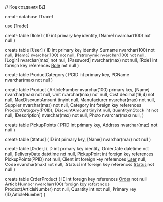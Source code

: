 // Код создания БД

create database [Trade]

use [Trade]

create table [Role]
(
	ID int primary key identity,
	[Name] nvarchar(100) not null
)

create table [User]
(
	ID int primary key identity,
	Surname nvarchar(100) not null,
	[Name] nvarchar(100) not null,
	Patronymic nvarchar(100) not null,
	[Login] nvarchar(max) not null,
	[Password] nvarchar(max) not null,
	[Role] int foreign key references [Role](ID) not null
)

create table ProductCategory
(
	PCID int primary key,
	PCName nvarchar(max) not null
)

create table Product
(
	ArticleNumber nvarchar(100) primary key,
	[Name] nvarchar(max) not null,
	Unit nvarchar(max) not null,
	Cost decimal(19,4) not null,
	MaxDiscountAmount tinyint null,
	Manufacturer nvarchar(max) not null,
	Supplier nvarchar(max) not null,
	Category int foreign key references ProductCategory(PCID),
	DiscountAmount tinyint null,
	QuantityInStock int not null,
	[Description] nvarchar(max) not null,
	Photo nvarchar(max) null,
)

create table PickupPoints
(
	PPID int primary key,
	Address nvarchar(max) not null
)

create table [Status]
(
	ID int primary key,
	[Name] nvarchar(max) not null
)

create table [Order]
(
	ID int primary key identity,
	OrderDate datetime not null,
	DeliveryDate datetime not null,
	PickupPoint int foreign key references PickupPoints(PPID) not null,
	Client int foreign key references [User](ID) null,
	Code nvarchar(max) not null,
	[Status] int foreign key references [Status](ID) not null
)

create table OrderProduct
(
	ID int foreign key references [Order](ID) not null,
	ArticleNumber nvarchar(100) foreign key references Product(ArticleNumber) not null,
	Quantity int not null,
	Primary key (ID,ArticleNumber)
)
